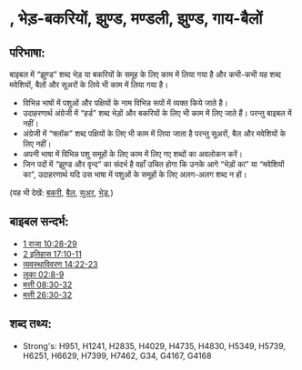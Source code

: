 # , भेड़-बकरियों, झुण्ड, मण्डली, झुण्ड, गाय-बैलों #

## परिभाषा: ##

बाइबल में “झुण्ड” शब्द भेड़ या बकरियों के समूह के लिए काम में लिया गया है और कभी-कभी यह शब्द मवेशियों, बैलों और सूअरों के लिये भी काम में लिया गया है।

* विभिन्न भाषों में पशुओं और पक्षियों के नाम विभिन्न रूपों में व्यक्त किये जाते है।
* उदाहरणार्थ अंग्रेजी में “हर्ड” शब्द भेड़ों और बकरियों के लिए भी काम में लिए जाते हैं। परन्तु बाइबल में नहीं।
* अंग्रेजी में “फ्लॉक” शब्द पक्षियों के लिए भी काम में लिया जाता है परन्तु सूअरों, बैल और मवेशियों के लिए नहीं।
* अपनी भाषा में विभिन्न पशु समूहों के लिए काम में लिए गए शब्दों का अवलोकन करें।
* जिन पदों में “झुण्ड और वृन्द” का संदर्भ है वहाँ उचित होगा कि उनके आगे “भेड़ों का” या “मवेशियों का”, उदाहरणार्थ यदि उस भाषा में पशुओं के समूहों के लिए अलग-अलग शब्द न हों।

(यह भी देखें: [बकरी](../other/goat.md), [बैल](../other/cow.md), [सुअर](../other/pig.md), [भेड़](../other/sheep.md),)

## बाइबल सन्दर्भ: ##

* [1 राजा 10:28-29](rc://hi/tn/help/1ki/10/28)
* [2 इतिहास 17:10-11](rc://hi/tn/help/2ch/17/10)
* [व्यवस्थाविवरण 14:22-23](rc://hi/tn/help/deu/14/22)
* [लूका 02:8-9](rc://hi/tn/help/luk/02/08)
* [मत्ती 08:30-32](rc://hi/tn/help/mat/08/30)
* [मत्ती 26:30-32](rc://hi/tn/help/mat/26/30)

## शब्द तथ्य: ##

* Strong's: H951, H1241, H2835, H4029, H4735, H4830, H5349, H5739, H6251, H6629, H7399, H7462, G34, G4167, G4168

